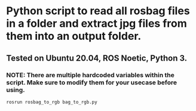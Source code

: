 # Python script to read all rosbag files in a folder and extract jpg files from them into an output folder.

## Tested on Ubuntu 20.04, ROS Noetic, Python 3.

### NOTE: There are multiple hardcoded variables within the script. Make sure to modify them for your usecase before using.

    rosrun rosbag_to_rgb bag_to_rgb.py